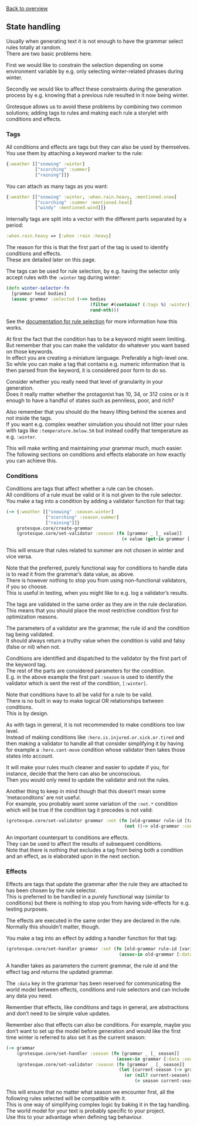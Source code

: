 [Back to overview](overview.md)

## State handling
Usually when generating text it is not enough to have the grammar select rules totally at random.  
There are two basic problems here. 

First we would like to constrain the selection depending on some environment variable by e.g. only selecting winter-related phrases during winter. 

Secondly we would like to affect these constraints during the generation process by e.g. knowing that a previous rule resulted in it now being winter.

Grotesque allows us to avoid these problems by combining two common solutions; adding tags to rules and making each rule a storylet with conditions and effects.

### Tags
All conditions and effects are tags but they can also be used by themselves.  
You use them by attaching a keyword marker to the rule:  
```clojure
{:weather [["snowing" :winter]
           ["scorching" :summer]
           ["raining"]]}
```

You can attach as many tags as you want:  
```clojure
{:weather [["snowing" :winter, :when.rain.heavy, :mentioned.snow]
           ["scorching" :summer :mentioned.heat]
           ["windy" :mentioned.wind]]}
```

Internally tags are split into a vector with the different parts separated by a period:  
```clojure
:when.rain.heavy => [:when :rain :heavy]
```
The reason for this is that the first part of the tag is used to identify conditions and effects.  
These are detailed later on this page.

The tags can be used for rule selection, by e.g. having the selector only accept rules with the `:winter` tag during winter:  
```clojure
(defn winter-selector-fn 
  [grammar head bodies]
  (assoc grammar :selected (->> bodies
                                (filter #(contains? (:tags %) :winter))
                                rand-nth)))
```
See the [documentation for rule selection](selection.md) for more information how this works.

At first the fact that the condition has to be a keyword might seem limiting.  
But remember that you can make the validator do whatever you want based on those keywords.  
In effect you are creating a miniature language. Preferably a high-level one.  
So while you can make a tag that contains e.g. numeric information that is then parsed from the keyword, it is considered poor form to do so. 

Consider whether you really need that level of granularity in your generation.  
Does it really matter whether the protagonist has 10, 34, or 312 coins or is it enough to 
have a handful of states such as penniless, poor, and rich?

Also remember that you should do the heavy lifting behind the scenes and not inside the tags.   
If you want e.g. complex weather simulation you should not litter your rules with tags like `:temperature.below.50` but instead codify that temperature as e.g. `:winter`.

This will make writing and maintaining your grammar much, much easier.  
The following sections on conditions and effects elaborate on how exactly you can achieve this.

### Conditions
Conditions are tags that affect whether a rule can be chosen.  
All conditions of a rule must be valid or it is not given to the rule selector.  
You make a tag into a condition by adding a validator function for that tag:  
```clojure
(-> {:weather [["snowing" :season.winter]
               ["scorching" :season.summer]
               ["raining"]]}
    grotesque.core/create-grammar
    (grotesque.core/set-validator :season (fn [grammar _ [_ value]]
                                            (= value (get-in grammar [:data :season])))))
```
This will ensure that rules related to summer are not chosen in winter and vice versa.  

Note that the preferred, purely functional way for conditions to handle data is to read it from the grammar’s data value, as above.  
There is however nothing to stop you from using non-functional validators, if you so choose.  
This is useful in testing, when you might like to e.g. log a validator’s results.

The tags are validated in the same order as they are in the rule declaration.  
This means that you should place the most restrictive condition first for optimization reasons.

The parameters of a validator are the grammar, the rule id and the condition tag being validated.  
It should always return a truthy value when the condition is valid and falsy (false or nil) when not.  

Conditions are identified and dispatched to the validator by the first part of the keyword tag.  
The rest of the parts are considered parameters for the condition.  
E.g. in the above example the first part `:season` is used to identify the validator which is sent the rest of
the condition, `[:winter]`.

Note that conditions have to all be valid for a rule to be valid.  
There is no built in way to make logical OR relationships between conditions.  
This is by design.

As with tags in general, it is not recommended to make conditions too low level.  
Instead of making conditions like `:hero.is.injured.or.sick.or.tired` and then making a validator to handle all that 
consider simplifying it by having for example a `:hero.cant-move` condition whose validator then takes those states into account.

It will make your rules much cleaner and easier to update if you, for instance, decide that the hero can also be unconscious.  
Then you would only need to update the validator and not the rules.

Another thing to keep in mind though that this doesn’t mean some ‘metaconditons’ are not useful.  
For example, you probably want some variation of the `:not.*` condition which will be true if the condition tag it
precedes is not valid:  
```clojure
(grotesque.core/set-validator grammar :not (fn [old-grammar rule-id [tag & args]]
                                             (not ((-> old-grammar :conditions tag) old-grammar args))))
```

An important counterpart to conditions are effects.  
They can be used to affect the results of subsequent conditions.  
Note that there is nothing that excludes a tag from being both a condition and an effect, as is elaborated upon in the next section.

### Effects
Effects are tags that update the grammar after the rule they are attached to has been chosen by the rule selector.  
This is preferred to be handled in a purely functional way (similar to conditions) but there is nothing to stop you 
from having side-effects for e.g. testing purposes.  

The effects are executed in the same order they are declared in the rule.  
Normally this shouldn't matter, though.

You make a tag into an effect by adding a handler function for that tag:  
```clojure
(grotesque.core/set-handler grammar :set (fn [old-grammar rule-id [variable value]]
                                           (assoc-in old-grammar [:data variable] value)))
```

A handler takes as parameters the current grammar, the rule id and the effect tag and returns the updated grammar. 

The `:data` key in the grammar has been reserved for communicating the world model between effects, conditions and 
rule selectors and can include any data you need.

Remember that effects, like conditions and tags in general, are abstractions and don’t need to be simple value updates. 

Remember also that effects can also be conditions. 
For example, maybe you don’t want to set up the model before generation and 
would like the first time winter is referred to also set it as the current season:  
```clojure
(-> grammar
    (grotesque.core/set-handler :season (fn [grammar _ [_ season]]
                                          (assoc-in grammar [:data :season] season)))
    (grotesque.core/set-validator :season (fn [grammar _ [_ season]]
                                           (let [current-season (-> grammar :data :season)]
                                             (or (nil? current-season)
                                                 (= season current-season))))))
``` 
This will ensure that no matter what season we encounter first, all the following rules selected will be compatible with it.  
This is one way of simplifying complex logic by baking it in the tag handling.  
The world model for your text is probably specific to your project.  
Use this to your advantage when defining tag behaviour.
